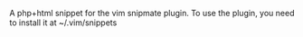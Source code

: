 A php+html snippet for the vim snipmate plugin.
To use the plugin, you need to install it at ~/.vim/snippets

